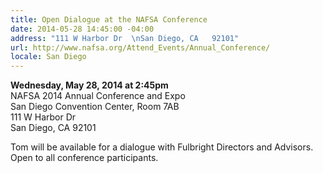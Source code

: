 ```yaml
---
title: Open Dialogue at the NAFSA Conference
date: 2014-05-28 14:45:00 -04:00
address: "111 W Harbor Dr  \nSan Diego, CA   92101"
url: http://www.nafsa.org/Attend_Events/Annual_Conference/
locale: San Diego
---
```


**Wednesday, May 28, 2014 at 2:45pm**  
NAFSA 2014 Annual Conference and Expo  
San Diego Convention Center, Room 7AB  
111 W Harbor Dr  
San Diego, CA   92101  

Tom will be available for a dialogue with Fulbright Directors and Advisors.  Open to all conference participants.
